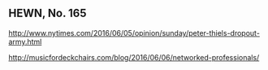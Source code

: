 ## HEWN, No. 165

http://www.nytimes.com/2016/06/05/opinion/sunday/peter-thiels-dropout-army.html

http://musicfordeckchairs.com/blog/2016/06/06/networked-professionals/
